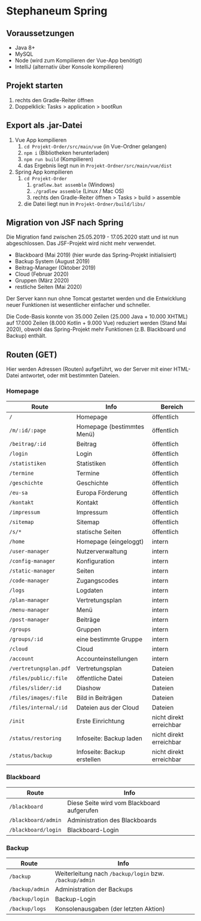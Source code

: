 # Stephaneum Spring

## Voraussetzungen

- Java 8+
- MySQL
- Node (wird zum Kompilieren der Vue-App benötigt)
- IntelliJ (alternativ über Konsole kompilieren)

## Projekt starten

1. rechts den Gradle-Reiter öffnen
2. Doppelklick: Tasks > application > bootRun

## Export als .jar-Datei

1. Vue App kompilieren
    1. `cd Projekt-Order/src/main/vue` (in Vue-Ordner gelangen)
    2. `npm i` (Bibliotheken herunterladen)
    3. `npm run build` (Kompilieren)
    4. das Ergebnis liegt nun in `Projekt-Ordner/src/main/vue/dist`
2. Spring App kompilieren
    1. `cd Projekt-Order`
        1. `gradlew.bat assemble` (Windows)
        2. `./gradlew assemble` (Linux / Mac OS)
        3. rechts den Gradle-Reiter öffnen > Tasks > build > assemble
    2. die Datei liegt nun in `Projekt-Ordner/build/libs/`

## Migration von JSF nach Spring

Die Migration fand zwischen 25.05.2019 - 17.05.2020 statt und ist nun abgeschlossen.
Das JSF-Projekt wird nicht mehr verwendet.
- Blackboard (Mai 2019) (hier wurde das Spring-Projekt initialisiert)
- Backup System (August 2019)
- Beitrag-Manager (Oktober 2019)
- Cloud (Februar 2020)
- Gruppen (März 2020)
- restliche Seiten (Mai 2020)

Der Server kann nun ohne Tomcat gestartet werden und die Entwicklung neuer Funktionen ist wesentlicher einfacher und schneller.

Die Code-Basis konnte von 35.000 Zeilen (25.000 Java + 10.000 XHTML) auf 17.000 Zeilen (8.000 Kotlin + 9.000 Vue) reduziert werden (Stand Mai 2020), obwohl das Spring-Projekt mehr Funktionen (z.B. Blackboard und Backup) enthält.

## Routen (GET)

Hier werden Adressen (Routen) aufgeführt, wo der Server mit einer HTML-Datei antwortet, oder mit bestimmten Dateien.

### Homepage
| Route                  | Info                        | Bereich                 |
|------------------------|-----------------------------|-------------------------|
| `/`                    | Homepage                    | öffentlich              |
| `/m/:id/:page`         | Homepage (bestimmtes Menü)  | öffentlich              |
| `/beitrag/:id`         | Beitrag                     | öffentlich              |
| `/login`               | Login                       | öffentlich              |
| `/statistiken`         | Statistiken                 | öffentlich              |
| `/termine`             | Termine                     | öffentlich              |
| `/geschichte`          | Geschichte                  | öffentlich              |
| `/eu-sa`               | Europa Förderung            | öffentlich              |
| `/kontakt`             | Kontakt                     | öffentlich              |
| `/impressum`           | Impressum                   | öffentlich              |
| `/sitemap`             | Sitemap                     | öffentlich              |
| `/s/*`                 | statische Seiten            | öffentlich              |
| `/home`                | Homepage (eingeloggt)       | intern                  |
| `/user-manager`        | Nutzerverwaltung            | intern                  |
| `/config-manager`      | Konfiguration               | intern                  |
| `/static-manager`      | Seiten                      | intern                  |
| `/code-manager`        | Zugangscodes                | intern                  |
| `/logs`                | Logdaten                    | intern                  |
| `/plan-manager`        | Vertretungsplan             | intern                  |
| `/menu-manager`        | Menü                        | intern                  |
| `/post-manager`        | Beiträge                    | intern                  |
| `/groups`              | Gruppen                     | intern                  |
| `/groups/:id`          | eine bestimmte Gruppe       | intern                  |
| `/cloud`               | Cloud                       | intern                  |
| `/account`             | Accounteinstellungen        | intern                  |
| `/vertretungsplan.pdf` | Vertretungsplan             | Dateien                 |
| `/files/public/:file`  | öffentliche Datei           | Dateien                 |
| `/files/slider/:id`    | Diashow                     | Dateien                 |
| `/files/images/:file`  | Bild in Beiträgen           | Dateien                 |
| `/files/internal/:id`  | Dateien aus der Cloud       | Dateien                 |
| `/init`                | Erste Einrichtung           | nicht direkt erreichbar |
| `/status/restoring`    | Infoseite: Backup laden     | nicht direkt erreichbar |
| `/status/backup`       | Infoseite: Backup erstellen | nicht direkt erreichbar |

### Blackboard
| Route               | Info                                       |
|---------------------|--------------------------------------------|
| `/blackboard`       | Diese Seite wird vom Blackboard aufgerufen |
| `/blackboard/admin` | Administration des Blackboards             |
| `/blackboard/login` | Blackboard-Login                           |

### Backup
| Route           | Info                                                    |
|-----------------|---------------------------------------------------------|
| `/backup`       | Weiterleitung nach `/backup/login` bzw. `/backup/admin` |
| `/backup/admin` | Administration der Backups                              |
| `/backup/login` | Backup-Login                                            |
| `/backup/logs`  | Konsolenausgaben (der letzten Aktion)                   |